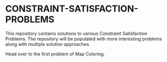 # CONSTRAINT-SATISFACTION-PROBLEMS

This repository contains solutions to various Constraint Satisfaction Problems. The repository will be populated with more interesting problems along with multiple solution approaches.

Head over to the first problem of Map Coloring.  
